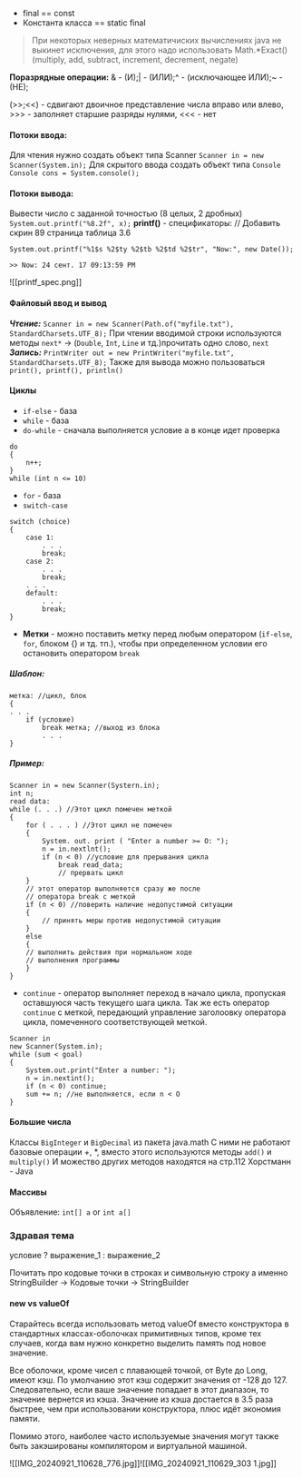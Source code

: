 - final == const
- Константа класса == static final
> При некоторых неверных математичиских вычислениях java не выкинет исключения, для этого надо использовать Math.\*Exact() (multiply, add, subtract, increment, decrement, negate)

**Поразрядные операции:** & - (И);| - (ИЛИ);^ - (исключающее ИЛИ);~ - (НЕ); 

(>>;<<) - сдвигают двоичное представление числа вправо или влево, >>> - заполняет старшие разряды нулями, <<< - нет

#### Потоки ввода:
Для чтения нужно создать объект типа Scanner `Scanner in = new Scanner(System.in);`
Для скрытого ввода создать объект типа `Console` `Console cons = System.console();`

#### Потоки вывода: 
Вывести число с заданной точностью (8 целых, 2 дробных) `System.out.printf("%8.2f", x);`
**printf()** - спецификаторы:
// Добавить скрин 89 страница таблица 3.6
```
System.out.printf("%1$s %2$ty %2$tb %2$td %2$tr", "Now:", new Date());

>> Now: 24 сент. 17 09:13:59 PM
```
![[printf_spec.png]]

#### Файловый ввод и вывод
***Чтение:***
`Scanner in = new Scanner(Path.of("myfile.txt"), StandardCharsets.UTF_8);`
При чтении вводимой строки используются методы `next*` -> (`Double`, `Int`, `Line` и тд.)прочитать одно слово, `next`
***Запись:***
`PrintWriter out = new PrintWriter("myfile.txt", StandardCharsets.UTF_8);`
Также для вывода можно пользоваться `print(), printf(), println()`

#### Циклы
- `if-else` - база
- `while` - база
- `do-while` - сначала выполняется условие а в конце идет проверка
```
do
{
    n++;
}
while (int n <= 10)
```
- `for` - база
- `switch-case`
```
switch (choice)
{
    case 1:
        . . .
        break;
    case 2:
        . . .
        break;
    . . .
    default:
        . . .
        break;
}
```
- **Метки** - можно поставить метку перед любым оператором (`if-else`, `for`, блоком {} и тд. тп.), чтобы при определенном условии его остановить оператором `break`
##### Шаблон:
```
метка: //цикл, блок
{
. . .
    if (условие)
        break метка; //выход из блока
        . . .
}
```
##### Пример:
```
Scanner in = new Scanner(Systern.in);
int n;
read data:
while (. . .) //Этот цикл помечен меткой
{
    for ( . . . ) //Этот цикл не помечен
    {
        System. out. print ( "Enter а numЬer >= О: ");
        n = in.nextlnt();
        if (n < 0) //условие для прерывания цикла
            break read_data;
            // прервать цикл
    }
    // этот оператор выполняется сразу же после
    // оператора break с меткой
    if (п < 0) //поверить наличие недопустимой ситуации
    {
        // принять меры против недопустимой ситуации
    }
    else
    {
    // выполнить действия при нормальном ходе
    // выполнения программы
    }
}
```
- `continue` - оператор выполняет переход в начало цикла, пропуская оставшуюся часть текущего шага цикла. Так же есть оператор `continue` с меткой, передающий управление заголоовку оператора цикла, помеченного соответствующей меткой.
```
Scanner in
new Scanner(System.in);
while (sum < goal)
{
    System.out.print("Enter а numЬer: ");
    n = in.nextint();
    if (n < 0) continue;
    sum += n; //не выполняется, если n < О
}
```

#### Большие числа
Классы `BigInteger` и `BigDecimal` из пакета java.math
С ними не работают базовые операции +, \*, вместо этого используются методы `add()` и `multiply()`
И можество других методов находятся на стр.112 Хорстманн - Java

#### Массивы
Объявление: `int[] a` or `int a[]`


### Здравая тема
условие ? выражение\_1 : выражение\_2


Почитать про кодовые точки в строках и символьную строку а именно StringBuilder
-> Кодовые точки
-> StringBuilder


#### new vs valueOf

Старайтесь всегда использовать метод valueOf вместо конструктора в стандартных классах-оболочках примитивных типов, кроме тех случаев, когда вам нужно конкретно выделить память под новое значение.

Все оболочки, кроме чисел с плавающей точкой, от Byte до Long, имеют кэш. По умолчанию этот кэш содержит значения от -128 до 127. Следовательно, если ваше значение попадает в этот диапазон, то значение вернется из кэша. Значение из кэша достается в 3.5 раза быстрее, чем при использовании конструктора, плюс идёт экономия памяти.

Помимо этого, наиболее часто используемые значения могут также быть закэшированы компилятором и виртуальной машиной.

![[IMG_20240921_110628_776.jpg]]![[IMG_20240921_110629_303 1.jpg]]
